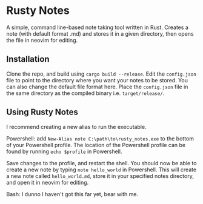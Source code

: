 # Rusty Notes
A simple, command line-based note taking tool written in Rust.
Creates a note (with default format .md) and stores it in a given directory, then opens the file in neovim for editing.

## Installation
Clone the repo, and build using `cargo build --release`.
Edit the `config.json` file to point to the directory where you want your notes to be stored. You can also change the default file format here.
Place the `config.json` file in the same directory as the compiled binary i.e. `target/release/`.

## Using Rusty Notes
I recommend creating a new alias to run the executable.

Powershell: add `New-Alias note C:\path\to\rusty_notes.exe` to the bottom of your Powershell profile.
The location of the Powershell profile can be found by running `echo $profile` in Powershell.

Save changes to the profile, and restart the shell.
You should now be able to create a new note by typing `note hello_world` in Powershell. This will create a new note called `hello_world.md`, store it in your specified notes directory, and open it in neovim for editing.

Bash: I dunno I haven't got this far yet, bear with me.

